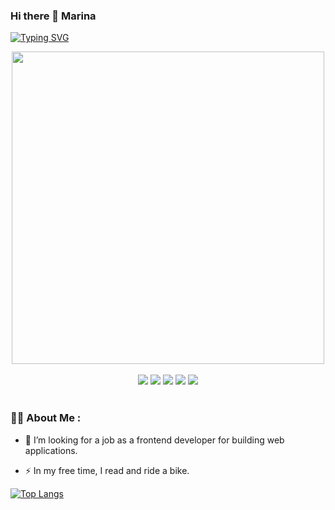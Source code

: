 ### Hi there 👋 Marina
[![Typing SVG](https://readme-typing-svg.herokuapp.com?color=%2336BCF7&lines=Frontend+developer)](https://git.io/typing-svg)

<div id="header" align="center">
  <img src="https://media.giphy.com/media/v1.Y2lkPTc5MGI3NjExOXU3a3BqY29zcGliN215c3FtdHh3aXdqMTdubnhndzUxMHFrNmdrYiZlcD12MV9pbnRlcm5hbF9naWZfYnlfaWQmY3Q9Zw/L1R1tvI9svkIWwpVYr/giphy.gif" width="500"/>
</div>
<br>
<div id="badges" align="center">
  <img src=https://img.shields.io/badge/javascript-%23323330.svg?style=for-the-badge&logo=javascript&logoColor=%23F7DF1E)/>
  <img src=https://img.shields.io/badge/vuejs-%2335495e.svg?style=for-the-badge&logo=vuedotjs&logoColor=%234FC08D)/>
  <img src=https://img.shields.io/badge/html5-%23E34F26.svg?style=for-the-badge&logo=html5&logoColor=white)/>
  <img src=https://img.shields.io/badge/css3-%231572B6.svg?style=for-the-badge&logo=css3&logoColor=white)/>
  <img src=https://img.shields.io/badge/figma-%23F24E1E.svg?style=for-the-badge&logo=figma&logoColor=white)/>
  
</div>
<br>
<div id="" align="center">
  <img src="https://komarev.com/ghpvc/?username=frontess&style=flat-square&color=blue" alt=""/>
  </div>

  ### :woman_technologist: About Me :

- :telescope: I’m looking for a job as a frontend developer for building web applications.

- :zap: In my free time, I read and ride a bike.


[![Top Langs](https://github-readme-stats.vercel.app/api/top-langs/?username=frontess)](https://github.com/anuraghazra/github-readme-stats)
